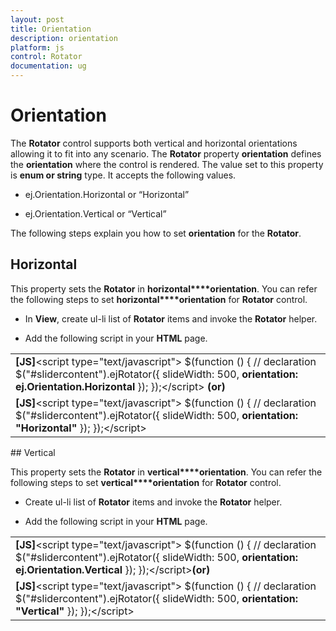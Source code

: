 ```yaml
---
layout: post
title: Orientation
description: orientation
platform: js
control: Rotator
documentation: ug
---
```


# Orientation

The **Rotator** control supports both vertical and horizontal orientations allowing it to fit into any scenario. The **Rotator** property **orientation** defines the **orientation** where the control is rendered. The value set to this property is **enum or string** type. It accepts the following values.

* ej.Orientation.Horizontal or “Horizontal”

* ej.Orientation.Vertical  or “Vertical”

The following steps explain you how to set **orientation** for the **Rotator**.

## Horizontal

This property sets the **Rotator** in **horizontal****orientation**. You can refer the following steps to set **horizontal****orientation** for **Rotator** control.

* In **View**, create ul-li list of **Rotator** items and invoke the **Rotator** helper.

* Add the following script in your **HTML** page.



<table>
<tr>
<td>
<b>[JS]</b>&lt;script type="text/javascript"&gt;    $(function () {        // declaration        $("#slidercontent").ejRotator({ slideWidth: 500, <b>orientation: ej.Orientation.Horizontal</b> });    });&lt;/script&gt; <b>(or)</b></td></tr>
<tr>
<td>
<b>[JS]</b>&lt;script type="text/javascript"&gt;    $(function () {        // declaration        $("#slidercontent").ejRotator({ slideWidth: 500, <b>orientation: "Horizontal"</b> });    });&lt;/script&gt;</td></tr>
</table>
## Vertical

This property sets the **Rotator** in **vertical****orientation**. You can refer the following steps to set **vertical****orientation** for **Rotator** control.

* Create ul-li list of **Rotator** items and invoke the **Rotator** helper.

* Add the following script in your **HTML** page.



<table>
<tr>
<td>
<b>[JS]</b>&lt;script type="text/javascript"&gt;    $(function () {        // declaration        $("#slidercontent").ejRotator({ slideWidth: 500, <b>orientation: ej.Orientation.Vertical</b> });    });&lt;/script&gt;<b>(or)</b></td></tr>
<tr>
<td>
<b>[JS]</b>&lt;script type="text/javascript"&gt;    $(function () {        // declaration        $("#slidercontent").ejRotator({ slideWidth: 500, <b>orientation: "Vertical"</b> });    });&lt;/script&gt;</td></tr>
</table>


